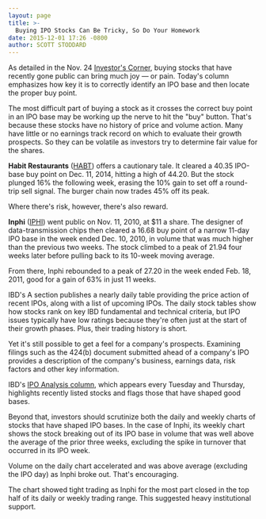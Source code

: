 ```yaml
---
layout: page
title: >-
  Buying IPO Stocks Can Be Tricky, So Do Your Homework
date: 2015-12-01 17:26 -0800
author: SCOTT STODDARD
---
```





As detailed in the Nov. 24 [Investor's Corner](http://education.investors.com/investors-corner/782127-ipos-can-be-risky-but-profitable.htm), buying stocks that have recently gone public can bring much joy — or pain. Today's column emphasizes how key it is to correctly identify an IPO base and then locate the proper buy point.


The most difficult part of buying a stock as it crosses the correct buy point in an IPO base may be working up the nerve to hit the "buy" button. That's because these stocks have no history of price and volume action. Many have little or no earnings track record on which to evaluate their growth prospects. So they can be volatile as investors try to determine fair value for the shares.


**Habit Restaurants** ([HABT](https://research.investors.com/quote.aspx?symbol=HABT)) offers a cautionary tale. It cleared a 40.35 IPO-base buy point on Dec. 11, 2014, hitting a high of 44.20. But the stock plunged 16% the following week, erasing the 10% gain to set off a round-trip sell signal. The burger chain now trades 45% off its peak.


Where there's risk, however, there's also reward.


**Inphi** ([IPHI](https://research.investors.com/quote.aspx?symbol=IPHI)) went public on Nov. 11, 2010, at \$11 a share. The designer of data-transmission chips then cleared a 16.68 buy point of a narrow 11-day IPO base in the week ended Dec. 10, 2010, in volume that was much higher than the previous two weeks. The stock climbed to a peak of 21.94 four weeks later before pulling back to its 10-week moving average.


From there, Inphi rebounded to a peak of 27.20 in the week ended Feb. 18, 2011, good for a gain of 63% in just 11 weeks.


IBD's A section publishes a nearly daily table providing the price action of recent IPOs, along with a list of upcoming IPOs. The daily stock tables show how stocks rank on key IBD fundamental and technical criteria, but IPO issues typically have low ratings because they're often just at the start of their growth phases. Plus, their trading history is short.


Yet it's still possible to get a feel for a company's prospects. Examining filings such as the 424(b) document submitted ahead of a company's IPO provides a description of the company's business, earnings data, risk factors and other key information.


IBD's [IPO Analysis column](http://news.investors.com/investing/ipo-analysis.htm), which appears every Tuesday and Thursday, highlights recently listed stocks and flags those that have shaped good bases.


Beyond that, investors should scrutinize both the daily and weekly charts of stocks that have shaped IPO bases. In the case of Inphi, its weekly chart shows the stock breaking out of its IPO base in volume that was well above the average of the prior three weeks, excluding the spike in turnover that occurred in its IPO week.


Volume on the daily chart accelerated and was above average (excluding the IPO day) as Inphi broke out. That's encouraging.


The chart showed tight trading as Inphi for the most part closed in the top half of its daily or weekly trading range. This suggested heavy institutional support.




